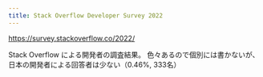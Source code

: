 ```yaml
---
title: Stack Overflow Developer Survey 2022
---
```


https://survey.stackoverflow.co/2022/

Stack Overflow による開発者の調査結果。
色々あるので個別には書かないが、日本の開発者による回答者は少ない（0.46%, 333名）

